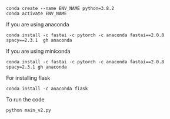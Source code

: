
```
conda create --name ENV_NAME python=3.8.2
conda activate ENV_NAME
```

If you are using anaconda

```
conda install -c fastai -c pytorch -c anaconda fastai==2.0.8 spacy==2.3.1  gh anaconda
```

If you are using miniconda 

```
conda install -c fastai -c pytorch -c anaconda fastai==2.0.8 spacy=2.3.1 gh anaconda
```

For installing flask 

```
conda install -c anaconda flask 
```

To run the code 

```
python main_v2.py
```
